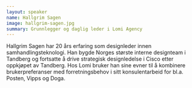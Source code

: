 ```yaml
---
layout: speaker
name: Hallgrim Sagen
image: hallgrim-sagen.jpg
summary: Grunnlegger og daglig leder i Lomi Agency
---
```

Hallgrim Sagen har 20 års erfaring som designleder innen samhandlingsteknologi. Han bygde Norges største interne designteam i Tandberg og fortsatte å drive strategisk designledelse i Cisco etter oppkjøpet av Tandberg. Hos Lomi bruker han sine evner til å kombinere brukerpreferanser med forretningsbehov i sitt konsulentarbeid for bl.a. Posten, Vipps og Doga.
